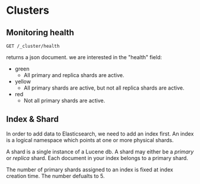 # Clusters

## Monitoring health

```
GET /_cluster/health
```

returns a json document. we are interested in the "health" field:

- green
    - All primary and replica shards are active.
- yellow
    - All primary shards are active, but not all replica shards are active.
- red
    - Not all primary shards are active.


## Index & Shard
In order to add data to Elasticsearch, we need to add an index first. An index is a logical namespace which points at one or more physical shards.

A shard is a single instance of a Lucene db. A shard may either be a *primary* or *replica* shard. Each document in your index belongs to a primary shard.

The number of primary shards assigned to an index is fixed at index creation time. The number defualts to 5.
